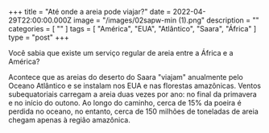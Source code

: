 +++
title = "Até onde a areia pode viajar?"
date = 2022-04-29T22:00:00.000Z
image = "/images/02sapw-min (1).png"
description = ""
categories = [ "" ]
tags = [ "América", "EUA", "Atlântico", "Saara", "África" ]
type = "post"
+++

Você sabia que existe um serviço regular de areia entre a África e a América?

Acontece que as areias do deserto do Saara "viajam" anualmente pelo Oceano Atlântico e se instalam nos EUA e nas florestas amazônicas. Ventos subequatoriais carregam a areia duas vezes por ano: no final da primavera e no início do outono. Ao longo do caminho, cerca de 15% da poeira é perdida no oceano, no entanto, cerca de 150 milhões de toneladas de areia chegam apenas à região amazônica.
